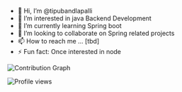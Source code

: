 - 👋 Hi, I’m @tipubandlapalli
- 👀 I’m interested in java Backend Development
- 🌱 I’m currently learning Spring boot 
- 💞️ I’m looking to collaborate on Spring related projects
- 📫 How to reach me ... [tbd]
- ⚡ Fun fact: Once interested in node

![Contribution Graph](https://github-profile-summary-cards.vercel.app/api/cards/profile-details?username=tipubandlapalli&theme=radical)

![Profile views](https://komarev.com/ghpvc/?username=tipubandlapalli)
<!-- Rohit deka rhd>

<!---
tipubandlapalli/tipubandlapalli is a ✨ special ✨ repository because its `README.md` (this file) appears on your GitHub profile.
You can click the Preview link to take a look at your changes.
--->
